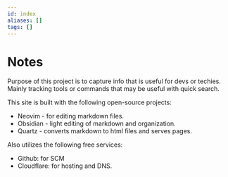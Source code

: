 ```yaml
---
id: index
aliases: []
tags: []
---
```


# Notes

Purpose of this project is to capture info that is useful for devs or techies.  Mainly tracking tools or commands that may be useful with quick search.

This site is built with the following open-source projects:
- Neovim - for editing markdown files.
- Obsidian - light editing of markdown and organization.
- Quartz - converts markdown to html files and serves pages.

Also utilizes the following free services: 
- Github: for SCM
- Cloudflare: for hosting and DNS.
